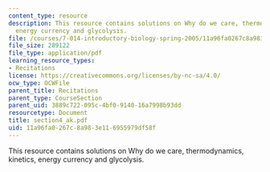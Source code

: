 ```yaml
---
content_type: resource
description: This resource contains solutions on Why do we care, thermodynamics, kinetics,
  energy currency and glycolysis.
file: /courses/7-014-introductory-biology-spring-2005/11a96fa0267c8a983e116955979df58f_section4_ak.pdf
file_size: 289122
file_type: application/pdf
learning_resource_types:
- Recitations
license: https://creativecommons.org/licenses/by-nc-sa/4.0/
ocw_type: OCWFile
parent_title: Recitations
parent_type: CourseSection
parent_uid: 3889c722-095c-4bf0-9140-16a7998b93dd
resourcetype: Document
title: section4_ak.pdf
uid: 11a96fa0-267c-8a98-3e11-6955979df58f
---
```

This resource contains solutions on Why do we care, thermodynamics, kinetics, energy currency and glycolysis.